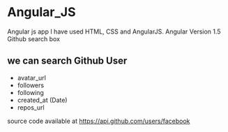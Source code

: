 # Angular_JS

Angular js app I have used HTML, CSS and AngularJS.
Angular Version 1.5
Github search box 
## we can search Github User 

*  avatar_url
*   followers
*   following
*   created_at (Date)
*   repos_url

source code available at https://api.github.com/users/facebook

